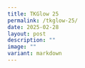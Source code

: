 ```yaml
---
title: TKGlow 25
permalink: /tkglow-25/
date: 2025-02-28
layout: post
description: ""
image: ""
variant: markdown
---
```

